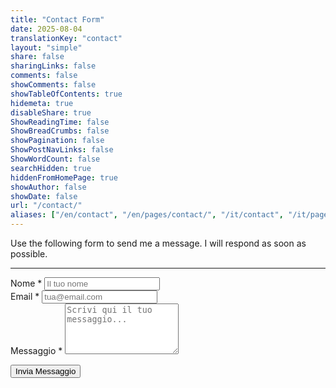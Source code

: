 ```yaml
---
title: "Contact Form"
date: 2025-08-04
translationKey: "contact"
layout: "simple"
share: false
sharingLinks: false
comments: false
showComments: false
showTableOfContents: true
hidemeta: true
disableShare: true
ShowReadingTime: false
ShowBreadCrumbs: false
showPagination: false
ShowPostNavLinks: false
ShowWordCount: false
searchHidden: true
hiddenFromHomePage: true
showAuthor: false
showDate: false
url: "/contact/"
aliases: ["/en/contact", "/en/pages/contact/", "/it/contact", "/it/pages/contact/", "/fr/contact/", "/fr/pages/contact/"]
---
```

Use the following form to send me a message. I will respond as soon as possible.

---

<form method="POST" 
      action="https://kwesforms.com/api/f/974r2oaasFZumh6vHsvg"
      class="kf-form max-w-full mx-auto p-6 py-6 bg-neutral-50 dark:bg-neutral-800 rounded-lg shadow-lg border border-neutral-200 dark:border-neutral-700"
      mode="test" >
  
  <div class="mb-4">
    <label for="name" class="block text-sm font-semibold text-neutral-700 dark:text-neutral-300 mb-2">
      Nome *
    </label>
    <input type="text" 
           name="name" 
           id="name" 
           rules="required|max:255"
           placeholder="Il tuo nome"
           class="w-full px-3 py-2 border border-neutral-300 dark:border-neutral-600 rounded-md focus:ring-2 focus:ring-primary-500 focus:border-primary-500 bg-neutral-50 dark:bg-neutral-700 dark:text-neutral-100">
  </div>
  
  <div class="mb-4">
    <label for="email" class="block text-sm font-semibold text-neutral-700 dark:text-neutral-300 mb-2">
      Email *
    </label>
    <input type="email" 
           name="email" 
           id="email" 
           rules="required|email|max:255"
           placeholder="tua@email.com"
           class="w-full px-3 py-2 border border-neutral-300 dark:border-neutral-600 rounded-md focus:ring-2 focus:ring-primary-500 focus:border-primary-500 bg-neutral-50 dark:bg-neutral-700 dark:text-neutral-100">
  </div>
  
  <div class="mb-6">
    <label for="message" class="block text-sm font-semibold text-neutral-700 dark:text-neutral-300 mb-2">
      Messaggio *
    </label>
    <textarea name="message" 
              id="message" 
              rules="required|min:10"
              placeholder="Scrivi qui il tuo messaggio..."
              rows="5"
              class="w-full px-3 py-2 border border-neutral-300 dark:border-neutral-600 rounded-md focus:ring-2 focus:ring-primary-500 focus:border-primary-500 bg-neutral-50 dark:bg-neutral-700 dark:text-neutral-100 resize-y"></textarea>
  </div>
  
  <button type="submit" 
          class="w-full bg-primary-600 hover:bg-primary-700 text-white font-semibold py-2 px-4 rounded-md transition-colors duration-200 active:transform active:translate-y-px">
    Invia Messaggio
  </button>
</form>


<script src="https://kwesforms.com/v2/kf-script.js" defer></script>

